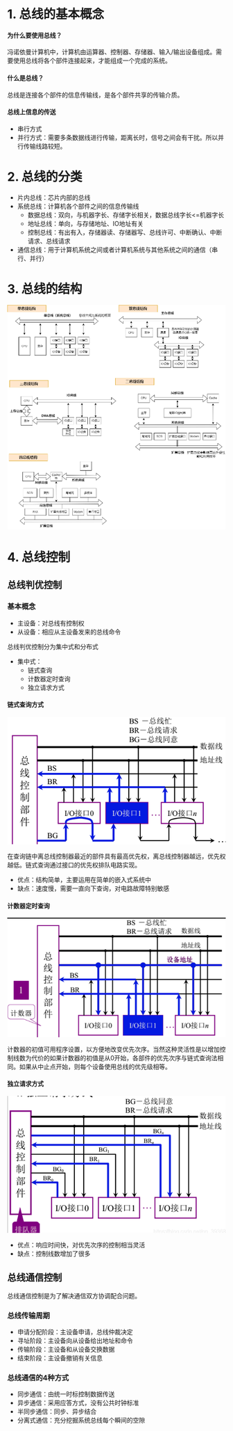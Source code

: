# 1. 总线的基本概念
#### 为什么要使用总线？
冯诺依曼计算机中，计算机由运算器、控制器、存储器、输入/输出设备组成。需要使用总线将各个部件连接起来，才能组成一个完成的系统。
#### 什么是总线？
总线是连接各个部件的信息传输线，是各个部件共享的传输介质。
#### 总线上信息的传送
- 串行方式
- 并行方式：需要多条数据线进行传输，距离长时，信号之间会有干扰。所以并行传输线路较短。
# 2. 总线的分类
- 片内总线：芯片内部的总线
- 系统总线：计算机各个部件之间的信息传输线  
    - 数据总线：双向，与机器字长、存储字长相关，数据总线字长<=机器字长
    - 地址总线：单向，与存储地址、IO地址有关
    - 控制总线：有出有入，存储器读、存储器写、总线许可、中断确认、中断请求、总线请求
- 通信总线：用于计算机系统之间或者计算机系统与其他系统之间的通信（串行、并行）
# 3. 总线的结构
![](./images/总线结构.png)

# 4. 总线控制
## 总线判优控制
### 基本概念
- 主设备：对总线有控制权
- 从设备：相应从主设备发来的总线命令

总线判优控制分为集中式和分布式
- 集中式：
    - 链式查询
    - 计数器定时查询
    - 独立请求方式

#### 链式查询方式
![](./images/链式查询方式.png)  

在查询链中离总线控制器最近的部件具有最高优先权，离总线控制器越远，优先权越低。链式查询通过接口的优先权排队电路实现。
- 优点：结构简单，主要运用在简单的嵌入式系统中
- 缺点：速度慢，需要一直向下查询，对电路故障特别敏感

#### 计数器定时查询
![](./images/计数器定时查询方式.png)

计数器的初值可用程序设置，以方便地改变优先次序。当然这种灵活性是以增加控制线数为代价的如果计数器的初值是从0开始，各部件的优先次序与链式查询法相同。如果从中止点开始，则每个设备使用总线的优先级相等。

#### 独立请求方式
![](./images/独立请求方式.png)

- 优点：响应时间快，对优先次序的控制相当灵活  
- 缺点：控制线数增加了很多

## 总线通信控制
总线通信控制是为了解决通信双方协调配合问题。

### 总线传输周期
- 申请分配阶段：主设备申请，总线仲裁决定
- 寻址阶段：主设备向从设备给出地址和命令
- 传输阶段：主设备和从设备交换数据
- 结束阶段：主设备撤销有关信息

### 总线通信的4种方式
- 同步通信：由统一时标控制数据传送
- 异步通信：采用应答方式，没有公共时钟标准
- 半同步通信：同步、异步结合
- 分离式通信：充分挖掘系统总线每个瞬间的空隙

